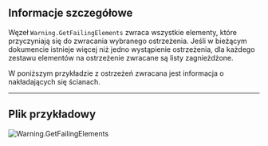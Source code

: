 ## Informacje szczegółowe
Węzeł `Warning.GetFailingElements` zwraca wszystkie elementy, które przyczyniają się do zwracania wybranego ostrzeżenia. Jeśli w bieżącym dokumencie istnieje więcej niż jedno wystąpienie ostrzeżenia, dla każdego zestawu elementów na ostrzeżenie zwracane są listy zagnieżdżone.

W poniższym przykładzie z ostrzeżeń zwracana jest informacja o nakładających się ścianach.
___
## Plik przykładowy

![Warning.GetFailingElements](./Revit.Application.Warning.GetFailingElements_img.jpg)
